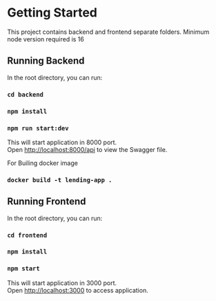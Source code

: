 # Getting Started

This project contains backend and frontend separate folders. Minimum node version required is 16

## Running Backend

In the root directory, you can run:

### `cd backend`

### `npm install`

### `npm run start:dev`

This will start application in 8000 port.\
Open [http://localhost:8000/api](http://localhost:8000/api) to view the Swagger file.

For Builing docker image

### `docker build -t lending-app .  `

## Running Frontend

In the root directory, you can run:

### `cd frontend`

### `npm install`

### `npm start`

This will start application in 3000 port.\
Open [http://localhost:3000](http://localhost:3000) to access application.


